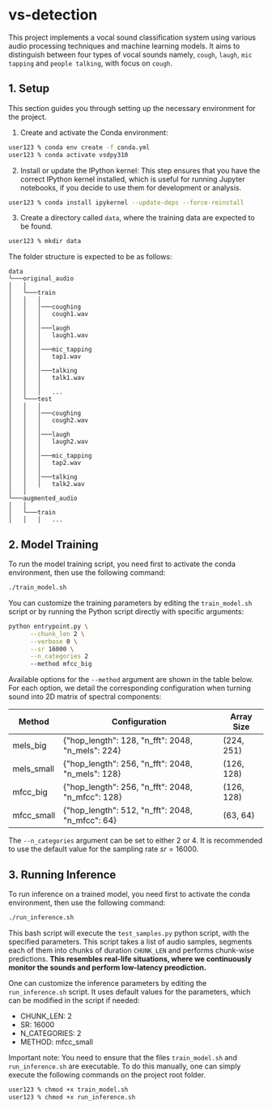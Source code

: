 # vs-detection

This project implements a vocal sound classification system using various audio processing techniques and machine learning models. It aims to distinguish between four types of vocal sounds namely, `cough`, `laugh`, `mic tapping` and `people talking`, with focus on `cough`.

## 1. Setup

This section guides you through setting up the necessary environment for the project.

1. Create and activate the Conda environment:

```bash
user123 % conda env create -f conda.yml
user123 % conda activate vsdpy310
```

2. Install or update the IPython kernel: This step ensures that you have the correct IPython kernel installed, which is useful for running Jupyter notebooks, if you decide to use them for development or analysis.

```bash
user123 % conda install ipykernel --update-deps --force-reinstall
```

3. Create a directory called `data`, where the training data are expected to be found.

```bash
user123 % mkdir data
```

The folder structure is expected to be as follows:

```
data 
└───original_audio
│   │
│   └───train
│   │   │
│   │   │───coughing
│   │   │   cough1.wav
│   │   │
│   │   │───laugh
│   │   │   laugh1.wav
│   │   │
│   │   │───mic_tapping
│   │   │   tap1.wav
│   │   │
│   │   │───talking
│   │   │   talk1.wav
│   │   │   
│   │   │   ...
│   └───test
│   │   │
│   │   │───coughing
│   │   │   cough2.wav
│   │   │
│   │   │───laugh
│   │   │   laugh2.wav
│   │   │
│   │   │───mic_tapping
│   │   │   tap2.wav
│   │   │
│   │   │───talking
│   │   │   talk2.wav
│   │
└───augmented_audio
│   │
│   └───train
│   │   │   ...
```

## 2. Model Training

To run the model training script, you need first to activate the conda environment, then use the following command:

```bash
./train_model.sh
```

You can customize the training parameters by editing the `train_model.sh` script or by running the Python script directly with specific arguments:

```bash
python entrypoint.py \
      --chunk_len 2 \
      --verbose 0 \
      --sr 16000 \
      --n_categories 2 
      --method mfcc_big
```

Available options for the `--method` argument are shown in the table below. For each option, we detail the corresponding configuration when turning sound into 2D matrix of spectral components:

| Method     | Configuration                                              | Array Size   |
|------------|-----------------------------------------------------------|--------------|
| mels_big   | {"hop_length": 128, "n_fft": 2048, "n_mels": 224}         | (224, 251)   |
| mels_small | {"hop_length": 256, "n_fft": 2048, "n_mels": 128}         | (126, 128)   |
| mfcc_big   | {"hop_length": 256, "n_fft": 2048, "n_mfcc": 128}         | (126, 128)   |
| mfcc_small | {"hop_length": 512, "n_fft": 2048, "n_mfcc":  64}         | (63, 64)     |

The `--n_categories` argument can be set to either $2$ or $4$.
It is recommended to use the default value for the sampling rate $sr=16000$.

## 3. Running Inference

To run inference on a trained model, you need first to activate the conda environment, then use the following command:

```bash
./run_inference.sh
```

This bash script will execute the `test_samples.py` python script, with the specified parameters. This script takes a list of audio samples, segments each of them into chunks of duration `CHUNK_LEN` and performs chunk-wise predictions. **This resembles real-life situations, where we continuously monitor the sounds and perform low-latency preodiction.**

One can customize the inference parameters by editing the `run_inference.sh` script. It uses default values for the parameters, which can be modified in the script if needed:

- CHUNK_LEN: 2
- SR: 16000
- N_CATEGORIES: 2
- METHOD: mfcc_small

Important note: You need to ensure that the files `train_model.sh` and `run_inference.sh` are executable. To do this manually, one can simply execute the following commands on the project root folder.

```bash
user123 % chmod +x train_model.sh
user123 % chmod +x run_inference.sh
```
